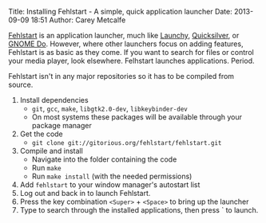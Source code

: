 Title: Installing Fehlstart - A simple, quick application launcher
Date: 2013-09-09 18:51
Author: Carey Metcalfe

[Fehlstart][] is an application launcher, much like [Launchy][],
[Quicksilver][], or [GNOME Do][]. However, where other launchers focus
on adding features, Fehlstart is as basic as they come. If you want to
search for files or control your media player, look elsewhere. Felhstart
launches applications. Period.

Fehlstart isn't in any major repositories so it has to be compiled from
source.

1. Install dependencies
    - `git`, `gcc`, `make`, `libgtk2.0-dev`, `libkeybinder-dev`
    - On most systems these packages will be available through your package manager
2. Get the code
    - `git clone git://gitorious.org/fehlstart/fehlstart.git`
3. Compile and install
    - Navigate into the folder containing the code
    - Run `make`
    - Run `make install` (with the needed permissions)
4. Add `fehlstart` to your window manager's autostart list
5. Log out and back in to launch Fehlstart.
6. Press the key combination `<Super>` + `<Space>` to bring up the
   launcher
7. Type to search through the installed applications, then press
   <Enter>` to launch.

  [Fehlstart]: https://gitorious.org/fehlstart
  [Launchy]: http://www.launchy.net/
  [Quicksilver]: http://qsapp.com/
  [GNOME Do]: http://do.cooperteam.net/
